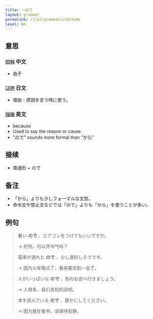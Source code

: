 ```yaml
---
title: 〜ので
layout: grammar
permalink: /jlpt/grammars/n4/node
level: N4
---
```


## 意思

### 🇨🇳 中文

- 由于

### 🇯🇵 日文

- 理由・原因を言う時に使う。

### 🇬🇧 英文

- because
- Used to say the reason or cause.
- "ので" sounds more formal than "から"

## 接续

- 普通形 + ので

## 备注

- 「から」よりも少しフォーマルな文型。
- 命令文や禁止文などでは「ので」よりも「から」を使うことが多い。

## 例句

> 暑い **ので** 、エアコンをつけてもいいですか。
>
> → 好热，可以开冷气吗？

> 電車が遅れた **ので** 、少し遅刻しそうです。
>
> → 因为火车晚点了，看来要迟到一会了。

> 人がいっぱいな **ので** 、別のお店へ行きましょう。
>
> → 人很多，我们去别的店吧。

> 本を読んでいる **ので** 、静かにしてください。
>
> → 因为我在看书，请保持安静。


